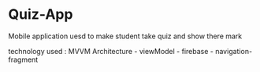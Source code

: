# Quiz-App
Mobile application uesd to make student take quiz  and show there mark

technology used : MVVM Architecture  - viewModel - firebase - navigation-fragment 
